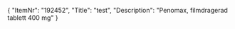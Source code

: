 {
  "ItemNr": "192452",
  "Title": "test",
  "Description": "Penomax, filmdragerad tablett 400 mg"
}